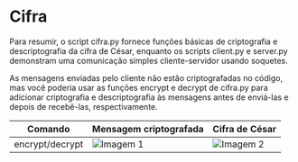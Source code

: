 # Cifra
Para resumir, o script cifra.py fornece funções básicas de criptografia e descriptografia da cifra de César, enquanto os scripts client.py e server.py demonstram uma comunicação simples cliente-servidor usando soquetes.

As mensagens enviadas pelo cliente não estão criptografadas no código, mas você poderia usar as funções encrypt e decrypt de cifra.py para adicionar criptografia e descriptografia às mensagens antes de enviá-las e depois de recebê-las, respectivamente.

| Comando |  Mensagem criptografada       | Cifra de César   |
|---------|--------------------------|-------------------------|
| encrypt/decrypt | ![Imagem 1](https://github.com/nojirilucas/Cifra/assets/103136574/aab405ba-57d7-4d74-b7cb-6b19633db3e6) | ![Imagem 2](https://github.com/nojirilucas/Cifra/assets/103136574/8f1f7af8-b1e3-4e27-aa9e-5d51f1543c8b) |
